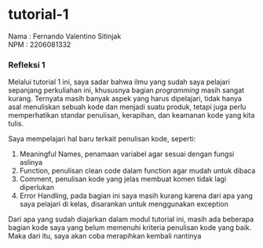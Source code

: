 # tutorial-1

Nama : Fernando Valentino Sitinjak </br>
NPM  : 2206081332 </br>

### Refleksi 1
Melalui tutorial 1 ini, saya sadar bahwa ilmu yang sudah saya pelajari sepanjang perkuliahan ini, khususnya bagian <i>programming</i> masih sangat kurang. Ternyata masih banyak aspek yang harus dipelajari, tidak hanya asal menuliskan sebuah kode dan menjadi suatu produk, tetapi juga perlu memperhatikan standar penulisan, kerapihan, dan keamanan kode yang kita tulis.

Saya mempelajari hal baru terkait penulisan kode, seperti:

1. Meaningful Names, penamaan variabel agar sesuai dengan fungsi aslinya
2. Function, penulisan clean code dalam function  agar mudah untuk dibaca
3. Comment, penulisan kode yang jelas membuat komen tidak lagi diperlukan
5. Error Handling, pada bagian ini saya masih kurang karena dari apa yang saya pelajari di kelas, disarankan untuk menggunakan exception <br>

Dari apa yang sudah diajarkan dalam modul tutorial ini, masih ada beberapa bagian kode saya yang belum memenuhi kriteria penulisan kode yang baik. Maka dari itu, saya akan coba merapihkan kembali nantinya